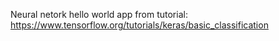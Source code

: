 Neural netork hello world app from tutorial: https://www.tensorflow.org/tutorials/keras/basic_classification